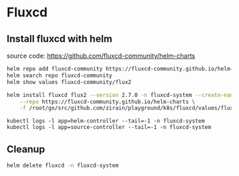 # Fluxcd

## Install fluxcd with helm

source code: https://github.com/fluxcd-community/helm-charts

```bash
helm repo add fluxcd-community https://fluxcd-community.github.io/helm-charts
helm search repo fluxcd-community
helm show values fluxcd-community/flux2

helm install fluxcd flux2 --version 2.7.0 -n fluxcd-system --create-namespace \
    --repo https://fluxcd-community.github.io/helm-charts \
    -f /root/go/src/github.com/zirain/playground/k8s/fluxcd/values/fluxcd.values.yaml
```

```
kubectl logs -l app=helm-controller --tail=-1 -n fluxcd-system
kubectl logs -l app=source-controller --tail=-1 -n fluxcd-system
```

## Cleanup

```bash
helm delete fluxcd -n fluxcd-system
```